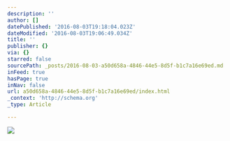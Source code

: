 ```yaml
---
description: ''
author: []
datePublished: '2016-08-03T19:18:04.023Z'
dateModified: '2016-08-03T19:06:49.034Z'
title: ''
publisher: {}
via: {}
starred: false
sourcePath: _posts/2016-08-03-a50d658a-4846-44e5-8d5f-b1c7a16e69ed.md
inFeed: true
hasPage: true
inNav: false
url: a50d658a-4846-44e5-8d5f-b1c7a16e69ed/index.html
_context: 'http://schema.org'
_type: Article

---
```

![](https://the-grid-user-content.s3-us-west-2.amazonaws.com/9a09e790-c7c7-48d8-847b-cde44f553cdd.png)